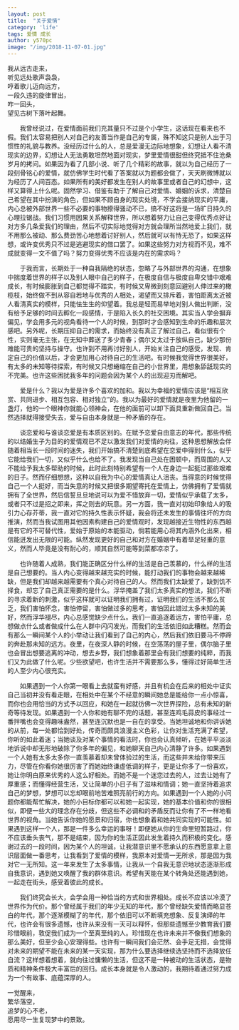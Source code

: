 ```yaml
---
layout: post
title:  "关于爱情"
category: 'life'
tags: 爱情 成长
author: y570pc
image: "/img/2018-11-07-01.jpg"
---
```


我从远古走来，<br>
听见远处歌声袅袅，<br>
哼着歌儿迈向远方，<br>
一段久违的旋律冒出，<br>
咋一回头，<br>
望见古树下落叶起舞。

&emsp;&emsp;我曾经说过，在爱情面前我们充其量只不过是个小学生，这话现在看来也不假。我们太容易把别人对自己的友善当作是自己的专属，殊不知这只是别人出于习惯性的礼貌与教养。没经历过什么的人，总是爱漫无边际地想象，幻想让人看不清现实的边界，幻想让人无法勇敢坦然地面对现实，梦里爱情很甜但终究抵不住沧桑岁月的拷问。如果因为看了几部小说、听了几个精彩的故事，就以为自己经历了一段刻骨铭心的爱情，就仿佛学生时代看了答案就以为题都会做了，天天刷微博就以为经历了人间百态。如果所有的美好都发生在别人的故事里或者自己的幻想中，这样又算得上什么呢。固然学习、借鉴有助于了解自己对爱情、婚姻的诉求，清楚自己希望在其中扮演的角色，但如果不顾自身的现实处境，不学会接纳现实的平庸，内心总被外部世界一些不必要的事物撩得骚动不已，搞不好这将是一场旷日持久的心理拉锯战。我们习惯用因果关系解释世界，所以想着努力让自己变得优秀点好让对方多几条爱我们的理由，然后不切实际地觉得对方就会理所当然地爱上我们，就不用那么被动、那么费劲苦心地想着讨好别人，然后就可以有恃无恐了，如果这样想，或许变优秀只不过是逃避现实的借口罢了。如果这些努力对方视而不见，难不成就变得一文不值了吗？努力变得优秀不应该是内在的需求吗？

&emsp;&emsp;于我而言，长期处于一种自我隔绝的状态，忽略了与外部世界的沟通，在想象中揣度着世界的样子以及别人眼中自己的样子，在极度自信与极度自卑交错中艰难成长，有时候膨胀到自己都觉得不踏实，有时候又卑微到刻意回避别人伸过来的橄榄枝，始终做不到从容自若地与优秀的人相处，渴望而又排斥着，害怕距离太近被人看清真实的模样，只能怯生生的仰望着。我总是轻而易举地对别人做出判断，没有给予足够的时间去孵化一段感情，于是陷入长久的社交困境。其实当人学会摒弃偏见，学会用多元的视角看待一个人的时候，到那时才会感知到生命的乐趣和层次感吧。另外呢，长期压抑自己的需求，而始终没有真正了解过自己，看似很有个性，实则毫无主张，在无知中葬送了多少青春；偶尔又太过于放纵自己，缺少那份难能可贵的坚持与操守。也许到不用再讨好别人，开始关注自己的感受，发现、肯定自己的价值以后，才会更加用心对待自己的生活吧。有时候我觉得世界很美好，有太多的未知等待探索，有时候又只想蜷缩在自己的小世界里，用想象舔舐现实的不完美。也许这些困扰我多年的问题会因为某个人的出现迎刃而解吧。

&emsp;&emsp;爱是什么？我以为爱是许多个喜欢的加和。我以为幸福的爱情应该是“相互欣赏、共同进步、相互包容、相对独立”的。我以为最好的爱情就是夜里为他留的一盏灯，他的一个眼神你就能心领神会，在他的面前可以卸下面具重新做回自己。当然选择就得接受失去，爱与自由本身就是一种矛盾的存在。

&emsp;&emsp;谈恋爱和与谁谈恋爱是有本质区别的。在赋予恋爱自由意志的年代，那些传统的以结婚生子为目的的爱情观已不足以激发我们对爱情的向往，这种思想解放会伴随着相当长一段时间的迷失，我们开始搞不清楚到底希望在恋爱中得到什么，似乎它能给我们一切，又似乎什么也给不了。我发现当自己处在困顿中，而周围的人又不能给予我太多帮助的时候，此时此刻特别希望有一个人在身边一起挺过那些艰难的日子。然而仔细想想，这种以自我为中心的爱情真让人沮丧。当得意的时候觉得自己一个人挺好，而当失意的时候又把很多期望寄托在爱情上，仿佛拥有了爱情就拥有了全世界，然后信誓旦旦地说可以为爱不惜放弃一切，爱情似乎承载了太多，或者只不过是招之即来，挥之则去的玩意。另一方面，我一直对初始印象给人的吸引力心存芥蒂，我一直对它的持久性表示怀疑，我会将还未发生的事情往坏的方向推演，然而当我试图用其他因素构建自己的爱情观时，发现越接近生物性的东西越是有它的不可替代性，爱始于原始的本能驱动，倘若能用心将其内涵外化出来，相信能迸发出无限的可能。纵然发现更好的自己和对方在婚姻中有着举足轻重的意义，然而人毕竟是没有耐心的，顺其自然可能等到菜都凉凉了。 

&emsp;&emsp;也许随着人成熟，我们能正确区分什么样的生活是自己羡慕的，什么样的生活是自己想要的。当人内心变得越来越充实的时候，能打动我们的事物会越来越稀缺，但是我们却越来越需要有个真心对待自己的人。然而我们太缺爱了，缺到饥不择食，却忘了自己真正需要的是什么。浮华掩盖了我们太多真实的想法，我们不断的寻求着新的刺激，似乎这样就可以证明我们拥有过，证明我们的生活不那么贫乏，我们害怕怀念，害怕停留，害怕做过多的思考，害怕因此错过太多未知的美好，然而浮华褪尽，内心总感觉缺少点什么。我们一直追逐着远方，害怕平庸，总想做点什么或者做成什么在人群中闪闪发光，而我们的生活依旧如此糟糕。然而会有那么一瞬间某个人的小举动让我们看到了自己的内心，然后我们依旧要马不停蹄的奔赴那未知的远方。夜里，在夜深人静的时候，在空荡荡的屋子里，偶尔脑子里也会冒出想要逃离的冲动，想去乡野，我们想象着那里会有我们想要的纯粹，而我们又为此做了什么呢。少些欲望吧，也许生活并不需要那么多，懂得过好简单生活的人至少内心很充实。

&emsp;&emsp;如果遇到一个人你第一眼看上去就蛮有好感，并且有机会在后来的相处中证实自己当初并没有看走眼，在相处中在某个不经意的瞬间她总是能给你一点小惊喜，而你也会用恰当的方式予以回应，和她在一起就彷佛一次世界探险，总有未知的新奇等待发现。如果遇到一个人你和她有聊不完的话题，甚至连鸡毛蒜皮的事经过一番拌嘴也会变得趣味盎然，甚至连沉默也是一自在的享受。当她坦诚地和你讲诉她的从前，每一处都恰到好处，传奇而颇具浪漫主义色彩，让你对生活充满了希望，你听的如此着迷；当她谈及对某个事情的看法时，你也会认真倾听，在她平平淡淡地诉说中却无形地破除了你多年的偏见，和她聊天自己内心清静了许多。如果遇到一个人她有太多太多你一直羡慕着却未曾体验过的生活，而这些并未给你带来压力，尽管在你看你她很厉害了而她始终谦虚低调的样子，更是让你多了一份喜欢，她让你明白原来优秀的人这么好相处。而她不是一个迷恋过去的人，过去让她有了厚重感；而懂得经营生活，又让简单的小日子有了滋味和情调；她一直坚持着追求自己的梦想，梦想可以忘却眼前地苦难照亮前行的方向。如果遇到一个人她的小问题你都能帮忙解决，她的小目标你都可以和她一起实现，她的基本价值和你的很相似，即便一些大的理念存在分歧，但这些不必调和的矛盾反而让你有了不一样地看世界的视角。当她告诉你她的愿景和归宿，你也想象着和她共同实现的可能性。如果遇到这样一个人，那是一件多么幸运的事呀！即便她从你的生命里短暂路过，你不应该垂头丧气，那不是结束，因为你的生活正因此发生着持久而积极的变化。感谢过去的一段时间，因为某个人的坦诚，让我潜意识里不愿承认的东西愿意拿上意识层面做一番思考，让我看到了爱情的模样，我原本对爱情一无所求，那是因为我对它一无所知。这一年来发生了太多事情，让我从一个自我无意识地状态逐渐形成自我意识，遇到她又唤醒了我的群体意识。希望有天能在某个转角处还能遇到她，一起走在街头，感受着彼此的成长。

&emsp;&emsp;我们终究会长大，会学会用一种恰当的方式和世界相处。成长不应该以冷漠了世界作为代价。那个曾经属于我们的年少无知的年代，那个曾经缺失爱情而略显苍白的年代，那个逐渐模糊了的年代，那个依旧可以不断填充想象、反复演绎的年代，也许会有很多遗憾，也许从来没有一天可以释怀，但那些遗憾至少教育我们要珍惜眼前，敦促我们成为一个至真至纯的人。珍惜现在也许未来并不像我们想象的那么美好，但至少会心安理得些。也许有一瞬间我们会茫然、会手足无措，会觉得对未来的期望不能在未来的某一天实现，那为什么要选择继续选坚持而不选择放任自流？这样想着想着，就向往过慵懒的生活，但这不是一种被动的生活状态，是物质和精神条件极大丰富后的回归。成长本身就是令人激动的，我期待着通过努力成为一个有故事、底蕴深厚的人。

一觉醒来，<br>
繁华落空，<br>
追梦的心不老，<br>
愿用尽一生复现梦中的景致。


